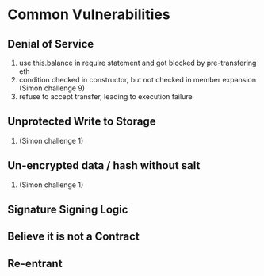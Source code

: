 # Common Vulnerabilities

## Denial of Service
1. use this.balance in require statement and got blocked by pre-transfering eth
2. condition checked in constructor, but not checked in member expansion (Simon challenge 9)
3. refuse to accept transfer, leading to execution failure


## Unprotected Write to Storage
1. (Simon challenge 1)


## Un-encrypted data / hash without salt
1. (Simon challenge 1)



## Signature Signing Logic

## Believe it is not a Contract

## Re-entrant 